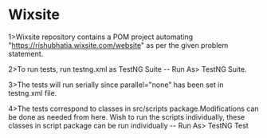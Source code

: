 # Wixsite
1>Wixsite repository contains a POM project automating "https://rishubhatia.wixsite.com/website" as per the given problem statement.

2>To run tests, run testng.xml as TestNG Suite -- Run As> TestNG Suite.

3>The tests will run serially since parallel="none" has been set in testng.xml file.

4>The tests correspond to classes in src/scripts package.Modifications can be done as needed from here.
Wish to run the scripts individually, these classes in script package can be run individually -- Run As> TestNG Test
